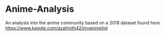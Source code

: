# Anime-Analysis
An analysis into the anime community based on a 2018 dataset found here https://www.kaggle.com/azathoth42/myanimelist
